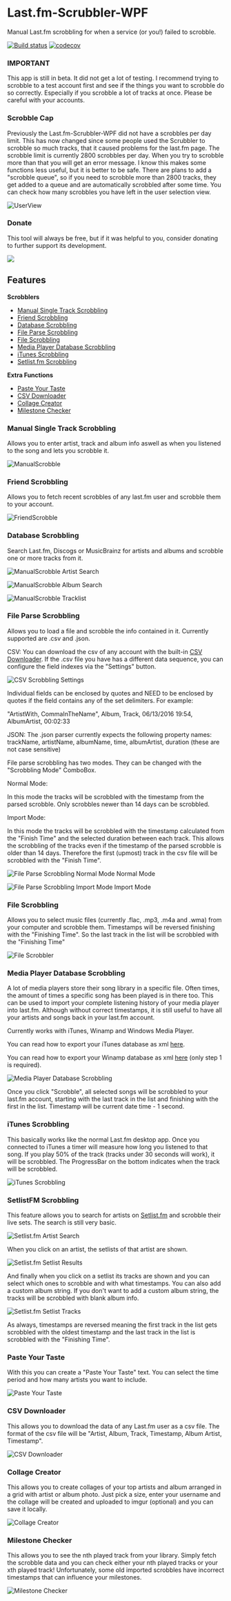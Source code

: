 
# Last.fm-Scrubbler-WPF
Manual Last.fm scrobbling for when a service (or you!) failed to scrobble.

[![Build status](https://ci.appveyor.com/api/projects/status/6dm7kutqw56irq97?svg=true)](https://ci.appveyor.com/project/coczero/last-fm-scrubbler-wpf)
[![codecov](https://codecov.io/gh/coczero/Last.fm-Scrubbler-WPF/branch/master/graph/badge.svg)](https://codecov.io/gh/coczero/Last.fm-Scrubbler-WPF)
### IMPORTANT
This app is still in beta. It did not get a lot of testing. I recommend trying to scrobble to a test account first and see if the things you want to scrobble do so correctly. Especially if you scrobble a lot of tracks at once. Please be careful with your accounts.
### Scrobble Cap ###
Previously the Last.fm-Scrubbler-WPF did not have a scrobbles per day limit. This has now changed since some people used the Scrubbler to scrobble so much tracks, that it caused problems for the last.fm page. The scrobble limit is currently 2800 scrobbles per day. When you try to scrobble more than that you will get an error message. I know this makes some functions less useful, but it is better to be safe. There are plans to add a "scrobble queue", so if you need to scrobble more than 2800 tracks, they get added to a queue and are automatically scrobbled after some time. You can check how many scrobbles you have left in the user selection view.

![UserView](https://i.imgur.com/cVTPSmW.png)
### Donate ###
This tool will always be free, but if it was helpful to you, consider donating to further support its development.

[![](https://www.paypalobjects.com/en_US/i/btn/btn_donateCC_LG.gif)](https://www.paypal.com/cgi-bin/webscr?cmd=_s-xclick&hosted_button_id=2B2EPP7NNKBYW)

## Features

**Scrobblers**
- [Manual Single Track Scrobbling](#manual-single-track-scrobbling)
- [Friend Scrobbling](#friend-scrobbling)
- [Database Scrobbling](#database-scrobbling)
- [File Parse Scrobbling](#file-parse-scrobbling)
- [File Scrobbling](#file-scrobbling)
- [Media Player Database Scrobbling](#media-player-database-scrobbling)
- [iTunes Scrobbling](#itunes-scrobbling)
- [Setlist.fm Scrobbling](#setlistfm-scrobbling)

**Extra Functions**
- [Paste Your Taste](#paste-your-taste)
- [CSV Downloader](#csv-downloader)
- [Collage Creator](#collage-creator)
- [Milestone Checker](#milestone-checker)

### Manual Single Track Scrobbling
Allows you to enter artist, track and album info aswell as when you listened to the song and lets you scrobble it.

![ManualScrobble](https://i.imgur.com/CzaVRgK.png)

### Friend Scrobbling
Allows you to fetch recent scrobbles of any last.fm user and scrobble them to your account.

![FriendScrobble](https://i.imgur.com/UdgKIDT.png)

### Database Scrobbling
Search Last.fm, Discogs or MusicBrainz for artists and albums and scrobble one or more tracks from it.

![ManualScrobble Artist Search](https://i.imgur.com/quuzcDw.png)

![ManualScrobble Album Search](https://i.imgur.com/gPaSYDR.png)

![ManualScrobble Tracklist](https://i.imgur.com/Yfjx75a.png)

### File Parse Scrobbling
Allows you to load a file and scrobble the info contained in it.
Currently supported are .csv and .json.

CSV:
You can download the csv of any account with the built-in [CSV Downloader](#csv-downloader).
If the .csv file you have has a different data sequence, you can configure the field indexes via the "Settings" button.

![CSV Scrobbling Settings](https://i.imgur.com/cZkdfRF.png)

Individual fields can be enclosed by quotes and NEED to be enclosed by quotes if the field contains any of the set delimiters.
For example:

"ArtistWith, CommaInTheName", Album, Track, 06/13/2016 19:54, AlbumArtist, 00:02:33 


JSON:
The .json parser currently expects the following property names: trackName, artistName, albumName, time, albumArtist, duration (these are not case sensitive)


File parse scrobbling has two modes. They can be changed with the "Scrobbling Mode" ComboBox.

Normal Mode:

In this mode the tracks will be scrobbled with the timestamp from the parsed scrobble. Only scrobbles newer than 14 days can be scrobbled.


Import Mode:

In this mode the tracks will be scrobbled with the timestamp calculated from the "Finish Time" and the selected duration between each track. This allows the scrobbling of the tracks even if the timestamp of the parsed scrobble is older than 14 days. Therefore the first (upmost) track in the csv file will be scrobbled with the "Finish Time".

![File Parse Scrobbling Normal Mode](https://i.imgur.com/whM2zOl.png)
Normal Mode

![File Parse Scrobbling Import Mode](https://i.imgur.com/GEdIYpv.png)
Import Mode

### File Scrobbling
Allows you to select music files (currently .flac, .mp3, .m4a and .wma) from your computer and scrobble them.
Timestamps will be reversed finishing with the "Finishing Time". So the last track in the list will be scrobbled with the "Finishing Time"

![File Scrobbler](https://i.imgur.com/z5CZgPv.png)

### Media Player Database Scrobbling
A lot of media players store their song library in a specific file. Often times, the amount of times a specific song has been played is in there too. This can be used to import your complete listening history of your media player into last.fm. Although without correct timestamps, it is still useful to have all your artists and songs back in your last.fm account.

Currently works with iTunes, Winamp and Windows Media Player. 

You can read how to export your iTunes database as xml [here](http://ccm.net/faq/42531-enable-the-sharing-of-itunes-library-xml-with-other-applications).

You can read how to export your Winamp database as xml [here](http://forums.winamp.com/showthread.php?t=334048) (only step 1 is required).

![Media Player Database Scrobbling](https://i.imgur.com/PgC0QoA.png)

Once you click "Scrobble", all selected songs will be scrobbled to your last.fm account, starting with the last track in the list and finishing with the first in the list. Timestamp will be current date time - 1 second.

### iTunes Scrobbling
This basically works like the normal Last.fm desktop app. Once you connected to iTunes a timer will measure how long you listened to that song. If you play 50% of the track (tracks under 30 seconds will work), it will be scrobbled. The ProgressBar on the bottom indicates when the track will be scrobbled.

![iTunes Scrobbling](https://i.imgur.com/cxMIrvl.png)

### SetlistFM Scrobbling
This feature allows you to search for artists on [Setlist.fm](https://setlist.fm) and scrobble their live sets. The search is still very basic. 

![Setlist.fm Artist Search](https://i.imgur.com/gx4Q4M6.png)

When you click on an artist, the setlists of that artist are shown.

![Setlist.fm Setlist Results](https://i.imgur.com/zqcoTYm.png)

And finally when you click on a setlist its tracks are shown and you can select which ones to scrobble and with what timestamps.  You can also add a custom album string. If you don't want to add a custom album string, the tracks will be scrobbled with blank album info.

![Setlist.fm Setlist Tracks](https://i.imgur.com/uUZGI6A.png)

As always, timestamps are reversed meaning the first track in the list gets scrobbled with the oldest timestamp and the last track in the list is scrobbled with the "Finishing Time".

### Paste Your Taste
With this you can create a "Paste Your Taste" text. You can select the time period and how many artists you want to include.

![Paste Your Taste](https://i.imgur.com/rYwwFcR.png)

### CSV Downloader
This allows you to download the data of any Last.fm user as a csv file. The format of the csv file will be "Artist, Album, Track, Timestamp, Album Artist, Timestamp".

![CSV Downloader](https://i.imgur.com/itgokSP.png)

### Collage Creator
This allows you to create collages of your top artists and album arranged in a grid with artist or album photo. Just pick a size, enter your username and the collage will be created and uploaded to imgur (optional) and you can save it locally.

![Collage Creator](https://i.imgur.com/jrsqznV.png)

### Milestone Checker
This allows you to see the nth played track from your library. Simply fetch the scrobble data and you can check either your nth played tracks or your xth played track! Unfortunately, some old imported scrobbles have incorrect timestamps that can influence your milestones.

![Milestone Checker](https://i.imgur.com/qGqvQts.png)
